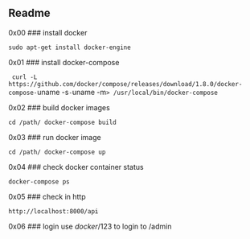 ## Readme

0x00 ### install docker

`
sudo apt-get install docker-engine
`

0x01 ### install docker-compose

`
curl -L https://github.com/docker/compose/releases/download/1.8.0/docker-compose-`uname -s`-`uname -m` > /usr/local/bin/docker-compose
`

0x02 ### build docker images

`
cd /path/
docker-compose build
`

0x03 ### run docker image

`
cd /path/
docker-compose up
`

0x04 ### check docker container status

`
docker-compose ps
`

0x05 ### check in http

`
http://localhost:8000/api
`

0x06 ### login
use *docker*/123 to login to /admin
